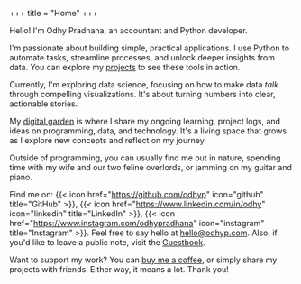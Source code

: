 +++
title = "Home"
+++

Hello! I'm Odhy Pradhana, an accountant and Python developer.

I'm passionate about building simple, practical applications. I use Python to automate tasks, streamline processes, and unlock deeper insights from data. You can explore my [projects] to see these tools in action.

[projects]: /projects

Currently, I'm exploring data science, focusing on how to make data _talk_ through compelling visualizations. It's about turning numbers into clear, actionable stories.

My [digital garden] is where I share my ongoing learning, project logs, and ideas on programming, data, and technology. It's a living space that grows as I explore new concepts and reflect on my journey.

[digital garden]: /writings

Outside of programming, you can usually find me out in nature, spending time with my wife and our two feline overlords, or jamming on my guitar and piano.

Find me on:
{{< icon href="https://github.com/odhyp" icon="github" title="GitHub" >}},
{{< icon href="https://www.linkedin.com/in/odhy" icon="linkedin" title="LinkedIn" >}},
{{< icon href="https://www.instagram.com/odhypradhana" icon="instagram" title="Instagram" >}}.
Feel free to say hello at [hello@odhyp.com]. Also, if you'd like to leave a public note, visit the [Guestbook].

[hello@odhyp.com]: mailto:hello@odhyp.com
[Guestbook]: /guestbook

Want to support my work? You can [buy me a coffee], or simply share my projects with friends. Either way, it means a lot. Thank you!

[buy me a coffee]: https://buymeacoffee.com/odhyp
